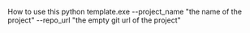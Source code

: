 How to use this 
python template.exe --project_name "the name of the project" --repo_url "the empty git url of the project"
